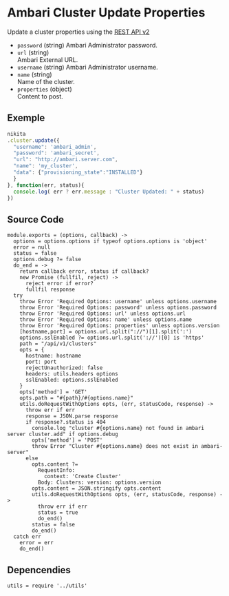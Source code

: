 
# Ambari Cluster Update Properties

Update a cluster properties using the [REST API v2](https://github.com/apache/ambari/blob/trunk/ambari-server/docs/api/v1)

* `password` (string)
  Ambari Administrator password.
* `url` (string)   
  Ambari External URL.
* `username` (string)
  Ambari Administrator username.
* `name` (string)   
  Name of the cluster.
* `properties` (object)   
 Content to post.

## Exemple

```js
nikita
.cluster.update({
  "username": 'ambari_admin',
  "password": 'ambari_secret',
  "url": "http://ambari.server.com",
  "name": 'my_cluster',
  "data": {"provisioning_state":"INSTALLED"}
  }
}, function(err, status){
  console.log( err ? err.message : "Cluster Updated: " + status)
})
```

## Source Code

    module.exports = (options, callback) ->
      options = options.options if typeof options.options is 'object'
      error = null
      status = false
      options.debug ?= false
      do_end = ->
        return callback error, status if callback?
        new Promise (fullfil, reject) ->
          reject error if error?
          fullfil response
      try
        throw Error 'Required Options: username' unless options.username
        throw Error 'Required Options: password' unless options.password
        throw Error 'Required Options: url' unless options.url
        throw Error 'Required Options: name' unless options.name
        throw Error 'Required Options: properties' unless options.version
        [hostname,port] = options.url.split("://")[1].split(':')
        options.sslEnabled ?= options.url.split('://')[0] is 'https'
        path = "/api/v1/clusters"
        opts = {
          hostname: hostname
          port: port
          rejectUnauthorized: false
          headers: utils.headers options
          sslEnabled: options.sslEnabled
        }
        opts['method'] = 'GET'
        opts.path = "#{path}/#{options.name}"
        utils.doRequestWithOptions opts, (err, statusCode, response) ->
          throw err if err
          response = JSON.parse response
          if response?.status is 404
            console.log "cluster #{options.name} not found in ambari server cluster.add" if options.debug
            opts['method'] = 'POST'
            throw Error "Cluster #{options.name} does not exist in ambari-server"
          else
            opts.content ?=
              RequestInfo:
                context: 'Create Cluster'
              Body: Clusters: version: options.version
            opts.content = JSON.stringify opts.content
            utils.doRequestWithOptions opts, (err, statusCode, response) ->
              throw err if err
              status = true
              do_end()
            status = false
            do_end()
      catch err
        error = err
        do_end()

## Depencendies

    utils = require '../utils'
